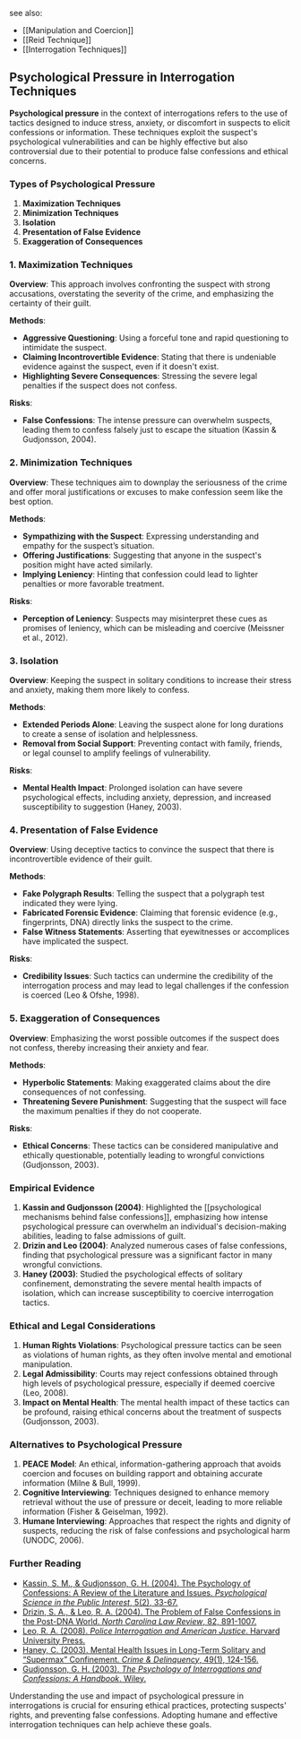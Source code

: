 see also:
- [[Manipulation and Coercion]]
- [[Reid Technique]]
- [[Interrogation Techniques]]

## Psychological Pressure in Interrogation Techniques

**Psychological pressure** in the context of interrogations refers to the use of tactics designed to induce stress, anxiety, or discomfort in suspects to elicit confessions or information. These techniques exploit the suspect's psychological vulnerabilities and can be highly effective but also controversial due to their potential to produce false confessions and ethical concerns.

### Types of Psychological Pressure

1. **Maximization Techniques**
2. **Minimization Techniques**
3. **Isolation**
4. **Presentation of False Evidence**
5. **Exaggeration of Consequences**

### 1. Maximization Techniques

**Overview**: This approach involves confronting the suspect with strong accusations, overstating the severity of the crime, and emphasizing the certainty of their guilt.

**Methods**:
- **Aggressive Questioning**: Using a forceful tone and rapid questioning to intimidate the suspect.
- **Claiming Incontrovertible Evidence**: Stating that there is undeniable evidence against the suspect, even if it doesn't exist.
- **Highlighting Severe Consequences**: Stressing the severe legal penalties if the suspect does not confess.

**Risks**:
- **False Confessions**: The intense pressure can overwhelm suspects, leading them to confess falsely just to escape the situation (Kassin & Gudjonsson, 2004).

### 2. Minimization Techniques

**Overview**: These techniques aim to downplay the seriousness of the crime and offer moral justifications or excuses to make confession seem like the best option.

**Methods**:
- **Sympathizing with the Suspect**: Expressing understanding and empathy for the suspect’s situation.
- **Offering Justifications**: Suggesting that anyone in the suspect's position might have acted similarly.
- **Implying Leniency**: Hinting that confession could lead to lighter penalties or more favorable treatment.

**Risks**:
- **Perception of Leniency**: Suspects may misinterpret these cues as promises of leniency, which can be misleading and coercive (Meissner et al., 2012).

### 3. Isolation

**Overview**: Keeping the suspect in solitary conditions to increase their stress and anxiety, making them more likely to confess.

**Methods**:
- **Extended Periods Alone**: Leaving the suspect alone for long durations to create a sense of isolation and helplessness.
- **Removal from Social Support**: Preventing contact with family, friends, or legal counsel to amplify feelings of vulnerability.

**Risks**:
- **Mental Health Impact**: Prolonged isolation can have severe psychological effects, including anxiety, depression, and increased susceptibility to suggestion (Haney, 2003).

### 4. Presentation of False Evidence

**Overview**: Using deceptive tactics to convince the suspect that there is incontrovertible evidence of their guilt.

**Methods**:
- **Fake Polygraph Results**: Telling the suspect that a polygraph test indicated they were lying.
- **Fabricated Forensic Evidence**: Claiming that forensic evidence (e.g., fingerprints, DNA) directly links the suspect to the crime.
- **False Witness Statements**: Asserting that eyewitnesses or accomplices have implicated the suspect.

**Risks**:
- **Credibility Issues**: Such tactics can undermine the credibility of the interrogation process and may lead to legal challenges if the confession is coerced (Leo & Ofshe, 1998).

### 5. Exaggeration of Consequences

**Overview**: Emphasizing the worst possible outcomes if the suspect does not confess, thereby increasing their anxiety and fear.

**Methods**:
- **Hyperbolic Statements**: Making exaggerated claims about the dire consequences of not confessing.
- **Threatening Severe Punishment**: Suggesting that the suspect will face the maximum penalties if they do not cooperate.

**Risks**:
- **Ethical Concerns**: These tactics can be considered manipulative and ethically questionable, potentially leading to wrongful convictions (Gudjonsson, 2003).

### Empirical Evidence

1. **Kassin and Gudjonsson (2004)**: Highlighted the [[psychological mechanisms behind false confessions]], emphasizing how intense psychological pressure can overwhelm an individual's decision-making abilities, leading to false admissions of guilt.
2. **Drizin and Leo (2004)**: Analyzed numerous cases of false confessions, finding that psychological pressure was a significant factor in many wrongful convictions.
3. **Haney (2003)**: Studied the psychological effects of solitary confinement, demonstrating the severe mental health impacts of isolation, which can increase susceptibility to coercive interrogation tactics.

### Ethical and Legal Considerations

1. **Human Rights Violations**: Psychological pressure tactics can be seen as violations of human rights, as they often involve mental and emotional manipulation.
2. **Legal Admissibility**: Courts may reject confessions obtained through high levels of psychological pressure, especially if deemed coercive (Leo, 2008).
3. **Impact on Mental Health**: The mental health impact of these tactics can be profound, raising ethical concerns about the treatment of suspects (Gudjonsson, 2003).

### Alternatives to Psychological Pressure

1. **PEACE Model**: An ethical, information-gathering approach that avoids coercion and focuses on building rapport and obtaining accurate information (Milne & Bull, 1999).
2. **Cognitive Interviewing**: Techniques designed to enhance memory retrieval without the use of pressure or deceit, leading to more reliable information (Fisher & Geiselman, 1992).
3. **Humane Interviewing**: Approaches that respect the rights and dignity of suspects, reducing the risk of false confessions and psychological harm (UNODC, 2006).

### Further Reading

- [Kassin, S. M., & Gudjonsson, G. H. (2004). The Psychology of Confessions: A Review of the Literature and Issues. *Psychological Science in the Public Interest*, 5(2), 33-67.](https://journals.sagepub.com/doi/10.1111/j.1529-1006.2004.00016.x)
- [Drizin, S. A., & Leo, R. A. (2004). The Problem of False Confessions in the Post-DNA World. *North Carolina Law Review*, 82, 891-1007.](https://scholarship.law.unc.edu/nclr/vol82/iss3/2/)
- [Leo, R. A. (2008). *Police Interrogation and American Justice*. Harvard University Press.](https://www.hup.harvard.edu/catalog.php?isbn=9780674035317)
- [Haney, C. (2003). Mental Health Issues in Long-Term Solitary and “Supermax” Confinement. *Crime & Delinquency*, 49(1), 124-156.](https://journals.sagepub.com/doi/10.1177/0011128702239239)
- [Gudjonsson, G. H. (2003). *The Psychology of Interrogations and Confessions: A Handbook*. Wiley.](https://www.wiley.com/en-us/The+Psychology+of+Interrogations+and+Confessions%3A+A+Handbook-p-9780470844588)

Understanding the use and impact of psychological pressure in interrogations is crucial for ensuring ethical practices, protecting suspects' rights, and preventing false confessions. Adopting humane and effective interrogation techniques can help achieve these goals.